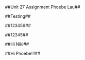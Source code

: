 ##Unit 27 Assignment Phoebe Lau##

##Testing##

##123456##

##12345##

##Hi Niki##


##Hi Phoebe!!!##